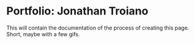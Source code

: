 # Portfolio: Jonathan Troiano
 This will contain the documentation of the process of creating this page. 
 Short, maybe with a few gifs.
